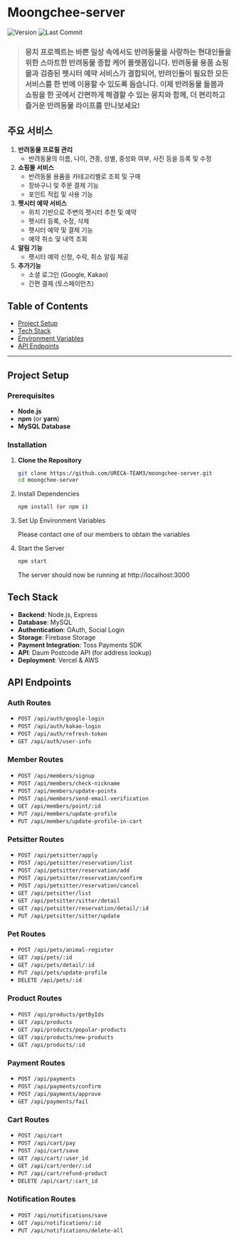 # **Moongchee-server**

![Version](https://img.shields.io/github/v/release/URECA-TEAM3/moongchee-server)
![Last Commit](https://img.shields.io/github/last-commit/URECA-TEAM3/moongchee-server)

> ### **뭉치** 프로젝트는 바쁜 일상 속에서도 반려동물을 사랑하는 현대인들을 위한 스마트한 반려동물 종합 케어 플랫폼입니다. 반려동물 용품 쇼핑몰과 검증된 펫시터 예약 서비스가 결합되어, 반려인들이 필요한 모든 서비스를 한 번에 이용할 수 있도록 돕습니다. 이제 반려동물 돌봄과 쇼핑을 한 곳에서 간편하게 해결할 수 있는 뭉치와 함께, 더 편리하고 즐거운 반려동물 라이프를 만나보세요!

## 주요 서비스

1. **반려동물 프로필 관리**
   - 반려동물의 이름, 나이, 견종, 성별, 중성화 여부, 사진 등을 등록 및 수정
2. **쇼핑몰 서비스**
   - 반려동물 용품을 카테고리별로 조회 및 구매
   - 장바구니 및 주문 결제 기능
   - 포인트 적립 및 사용 기능
3. **펫시터 예약 서비스**
   - 위치 기반으로 주변의 펫시터 추천 및 예약
   - 펫시터 등록, 수정, 삭제
   - 펫시터 예약 및 결제 기능
   - 예약 취소 및 내역 조회
4. **알림 기능**
   - 펫시터 예약 신청, 수락, 취소 알림 제공
5. **추가기능**
   - 소셜 로그인 (Google, Kakao)
   - 간편 결제 (토스페이먼츠)

## **Table of Contents**

- [Project Setup](#project-setup)
- [Tech Stack](#tech-stack)
- [Environment Variables](#environment-variables)
- [API Endpoints](#api-endpoints)

---

## **Project Setup**

### **Prerequisites**

- **Node.js**
- **npm** (or **yarn**)
- **MySQL Database**

### **Installation**

1. **Clone the Repository**

   ```bash
   git clone https://github.com/URECA-TEAM3/moongchee-server.git
   cd moongchee-server
   ```

2. Install Dependencies
   ```bash
   npm install (or npm i)
   ```
3. Set Up Environment Variables

   Please contact one of our members to obtain the variables

4. Start the Server
   ```bash
   npm start
   ```
   The server should now be running at http://localhost:3000

## **Tech Stack**

- **Backend**: Node.js, Express
- **Database**: MySQL
- **Authentication**: OAuth, Social Login
- **Storage**: Firebase Storage
- **Payment Integration**: Toss Payments SDK
- **API**: Daum Postcode API (for address lookup)
- **Deployment**: Vercel & AWS

## **API Endpoints**

### **Auth Routes**

- `POST /api/auth/google-login`
- `POST /api/auth/kakao-login`
- `POST /api/auth/refresh-token`
- `GET /api/auth/user-info`

### **Member Routes**

- `POST /api/members/signup`
- `POST /api/members/check-nickname`
- `POST /api/members/update-points`
- `POST /api/members/send-email-verification`
- `GET /api/members/point/:id`
- `PUT /api/members/update-profile`
- `PUT /api/members/update-profile-in-cart`

### **Petsitter Routes**

- `POST /api/petsitter/apply`
- `POST /api/petsitter/reservation/list`
- `POST /api/petsitter/reservation/add`
- `POST /api/petsitter/reservation/confirm`
- `POST /api/petsitter/reservation/cancel`
- `GET /api/petsitter/list`
- `GET /api/petsitter/sitter/detail`
- `GET /api/petsitter/reservation/detail/:id`
- `PUT /api/petsitter/sitter/update`

### **Pet Routes**

- `POST /api/pets/animal-register`
- `GET /api/pets/:id`
- `GET /api/pets/detail/:id`
- `PUT /api/pets/update-profile`
- `DELETE /api/pets/:id`

### **Product Routes**

- `POST /api/products/getByIds`
- `GET /api/products`
- `GET /api/products/popular-products`
- `GET /api/products/new-products`
- `GET /api/products/:id`

### **Payment Routes**

- `POST /api/payments`
- `POST /api/payments/confirm`
- `POST /api/payments/approve`
- `GET /api/payments/fail`

### **Cart Routes**

- `POST /api/cart`
- `POST /api/cart/pay`
- `POST /api/cart/save`
- `GET /api/cart/:user_id`
- `GET /api/cart/order/:id`
- `PUT /api/cart/refund-product`
- `DELETE /api/cart/:cart_id`

### **Notification Routes**

- `POST /api/notifications/save`
- `GET /api/notifications/:id`
- `PUT /api/notifications/delete-all`
